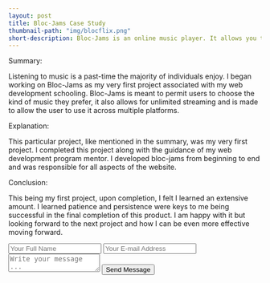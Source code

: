 ```yaml
---
layout: post
title: Bloc-Jams Case Study
thumbnail-path: "img/blocflix.png"
short-description: Bloc-Jams is an online music player. It allows you to listen to, stream and dowlnoad music. It also has the capability of being used across multiple devices. 
---
```


Summary:

Listening to music is a past-time the majority of individuals enjoy. I began working on Bloc-Jams as my very first project associated with my web development schooling.  Bloc-Jams is meant to permit users to choose the kind of music they prefer, it also allows for unlimited streaming and is made to allow the user to use it across multiple platforms.  

Explanation:

This particular project, like mentioned in the summary, was my very first project. I completed this project along with the guidance of my web development program mentor. I developed bloc-jams from beginning to end and was responsible for all aspects of the website. 

Conclusion:

This being my first project, upon completion, I felt I learned an extensive amount. I learned patience and persistence were keys to me being successful in the final completion of this product. I am happy with it but looking forward to the next project and how I can be even more effective moving forward. 

<form action="https://getsimpleform.com/messages?form_api_token=_yourtoken_" method="post">
  <!-- the redirect_to is optional, the form will redirect to the referrer on submission -->
  <input type='hidden' name='redirect_to' value='http://bloc.github.io/portfolio-iro/thank-you/' />
  <input type='text' name='name' placeholder='Your Full Name' />
  <input type='email' name='email' placeholder='Your E-mail Address' />
  <textarea name='message' placeholder='Write your message ...'></textarea>
  <input type='submit' value='Send Message' />
</form>